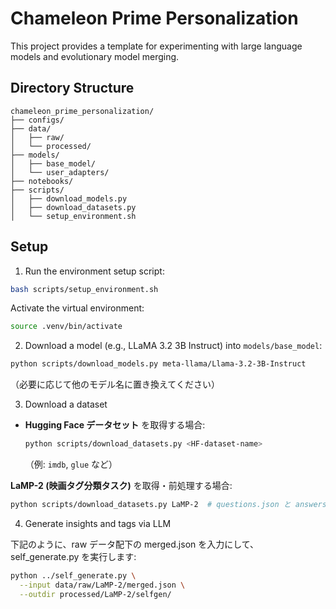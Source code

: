 # Chameleon Prime Personalization

This project provides a template for experimenting with large language models and evolutionary model merging.

## Directory Structure

```
chameleon_prime_personalization/
├── configs/
├── data/
│   ├── raw/
│   └── processed/
├── models/
│   ├── base_model/
│   └── user_adapters/
├── notebooks/
├── scripts/
│   ├── download_models.py
│   ├── download_datasets.py
│   └── setup_environment.sh
```

## Setup

1. Run the environment setup script:

```bash
bash scripts/setup_environment.sh
```

Activate the virtual environment:

```bash
source .venv/bin/activate
```

2. Download a model (e.g., LLaMA 3.2 3B Instruct) into `models/base_model`:

```bash
python scripts/download_models.py meta-llama/Llama-3.2-3B-Instruct
```

（必要に応じて他のモデル名に置き換えてください）

3. Download a dataset

- **Hugging Face データセット** を取得する場合:
  ```bash
  python scripts/download_datasets.py <HF-dataset-name>
  ```
  （例: `imdb`, `glue` など）

**LaMP-2 (映画タグ分類タスク)** を取得・前処理する場合:
```bash
python scripts/download_datasets.py LaMP-2  # questions.json と answers.json、profile_rankings.json、merged.json を取得・生成します
```

4. Generate insights and tags via LLM

下記のように、raw データ配下の merged.json を入力にして、self_generate.py を実行します:

```bash
python ../self_generate.py \
  --input data/raw/LaMP-2/merged.json \
  --outdir processed/LaMP-2/selfgen/
```
